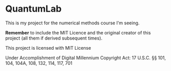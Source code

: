 # QuantumLab
This is my project for the numerical methods course I'm seeing.

**Remember** to include the MIT Licence and the original creator of this project (all them if derived subsequent times).

This project is licensed with MIT License

Under Accomplishment of Digital Millennium Copyright Act: 17 U.S.C. §§ 101, 104, 104A, 108, 132, 114, 117, 701
